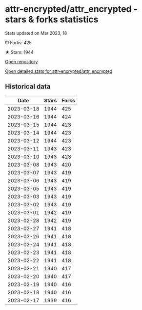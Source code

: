 # attr-encrypted/attr_encrypted - stars & forks statistics

Stats updated on Mar 2023, 18

☋ Forks: 425

★ Stars: 1944

[Open repository](https://github.com/attr-encrypted/attr_encrypted)

[Open detailed stats for attr-encrypted/attr_encrypted](https://reviewgithub.com/rep/attr-encrypted/attr_encrypted)

## Historical data
| Date | Stars | Forks |
|------|-------|-------|
| 2023-03-18 | 1944 | 425 | 
| 2023-03-16 | 1944 | 424 | 
| 2023-03-15 | 1944 | 423 | 
| 2023-03-14 | 1944 | 423 | 
| 2023-03-12 | 1944 | 423 | 
| 2023-03-11 | 1943 | 423 | 
| 2023-03-10 | 1943 | 423 | 
| 2023-03-08 | 1943 | 420 | 
| 2023-03-07 | 1943 | 419 | 
| 2023-03-06 | 1943 | 419 | 
| 2023-03-05 | 1943 | 419 | 
| 2023-03-03 | 1943 | 419 | 
| 2023-03-02 | 1943 | 419 | 
| 2023-03-01 | 1942 | 419 | 
| 2023-02-28 | 1942 | 419 | 
| 2023-02-27 | 1941 | 418 | 
| 2023-02-26 | 1941 | 418 | 
| 2023-02-24 | 1941 | 418 | 
| 2023-02-23 | 1941 | 418 | 
| 2023-02-22 | 1941 | 418 | 
| 2023-02-21 | 1940 | 417 | 
| 2023-02-20 | 1940 | 417 | 
| 2023-02-19 | 1940 | 416 | 
| 2023-02-18 | 1940 | 416 | 
| 2023-02-17 | 1939 | 416 | 

